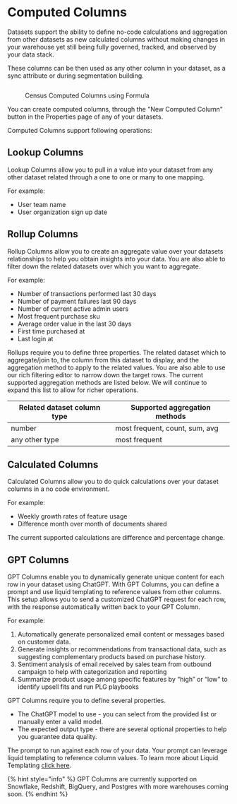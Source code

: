 # Computed Columns

Datasets support the ability to define no-code calculations and aggregation from other datasets as new calculated columns without making changes in your warehouse yet still being fully governed, tracked, and observed by your data stack.

These columns can be then used as any other column in your dataset, as a sync attribute or during segmentation building.

<figure><img src="../../.gitbook/assets/Screenshot 2024-06-09 at 5.17.32 AM.png" alt=""><figcaption><p>Census Computed Columns using Formula</p></figcaption></figure>

You can create computed columns, through the "New Computed Column" button in the Properties page of any of your datasets.&#x20;

Computed Columns support following operations:

## Lookup Columns&#x20;

Lookup Columns allow you to pull in a value into your dataset from any other dataset related through a  one to one or many to one mapping.

For example:

* User team name
* User organization sign up date

## Rollup Columns&#x20;

Rollup Columns allow you to create an aggregate value over your datasets relationships to help you obtain insights into your data. You are also able to filter down the related datasets over which you want to aggregate.

For example:&#x20;

* Number of transactions performed last 30 days
* Number of payment failures last 90 days
* Number of current active admin users
* Most frequent purchase sku
* Average order value in the last 30 days
* First time purchased at
* Last login at

Rollups require you to define three properties. The related dataset which to aggregate/join to, the column from this dataset to display, and the aggregation method to apply to the related values. You are also able to use our rich filtering editor to narrow down the target rows. The current supported aggregation methods are listed below. We will continue to expand this list to allow for richer operations.

| Related dataset column type | Supported aggregation methods  |
| --------------------------- | ------------------------------ |
| number                      | most frequent, count, sum, avg |
| any other type              | most frequent                  |

## Calculated Columns

Calculated Columns allow you to do quick calculations over your dataset columns in a no code environment.

For example:

* Weekly growth rates of feature usage
* Difference month over month of documents shared

The current supported calculations are difference and percentage change.

## GPT Columns

GPT Columns enable you to dynamically generate unique content for each row in your dataset using ChatGPT. With GPT Columns, you can define a prompt and use liquid templating to reference values from other columns. This setup allows you to send a customized ChatGPT request for each row, with the response automatically written back to your GPT Column.

For example:

1. Automatically generate personalized email content or messages based on customer data.
2. Generate insights or recommendations from transactional data, such as suggesting complementary products based on purchase history.
3. Sentiment analysis of email received by sales team from outbound campaign to help with categorization and reporting
4. Summarize product usage among specific features by “high” or “low” to identify upsell fits and run PLG playbooks

GPT Columns require you to define several properties.&#x20;

* The ChatGPT model to use - you can select from the provided list or manually enter a valid model.&#x20;
* The expected output type - there are several optional properties to help you guarantee data quality.

The prompt to run against each row of your data. Your prompt can leverage liquid templating to reference column values. To learn more about Liquid Templating [click here](../../basics/core-concept/liquid-templates.md).&#x20;

{% hint style="info" %}
GPT Columns are currently supported on Snowflake, Redshift, BigQuery, and Postgres with more warehouses coming soon.
{% endhint %}


